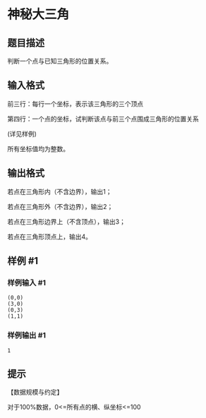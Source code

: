 # 神秘大三角

## 题目描述

判断一个点与已知三角形的位置关系。


## 输入格式

前三行：每行一个坐标，表示该三角形的三个顶点

第四行：一个点的坐标，试判断该点与前三个点围成三角形的位置关系

(详见样例)

所有坐标值均为整数。


## 输出格式

若点在三角形内（不含边界），输出1；

若点在三角形外（不含边界），输出2；

若点在三角形边界上（不含顶点），输出3；

若点在三角形顶点上，输出4。


## 样例 #1

### 样例输入 #1
```
(0,0)
(3,0)
(0,3)
(1,1)
```

### 样例输出 #1

```
1
```

## 提示

【数据规模与约定】

对于100%数据，0<=所有点的横、纵坐标<=100

 
